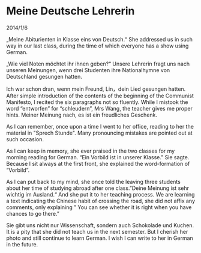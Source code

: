 # Meine Deutsche Lehrerin
2014/1/6

„Meine Abiturienten in Klasse eins von Deutsch.“ She addressed us in such way in our last class, during the time of which everyone has a show using German.

„Wie viel Noten möchtet ihr ihnen geben?“ Unsere Lehrerin fragt uns nach unseren Meinungen, wenn drei Studenten ihre Nationalhymne von Deutschland gesungen hatten.

Ich war schon dran, wenn mein Freund, Lin，dein Lied gesungen hatten. After simple introduction of the contents of the beginning of the Communist Manifesto, I recited the six paragraphs not so fluently. While I mistook the word “entworfen” for “schleudern”, Mrs Wang, the teacher gives me proper hints. Meiner Meinung nach, es ist ein freudliches Geschenk.

As I can remember, once upon a time I went to her office, reading to her the material in "Sprech Stunde". Many pronouncing mistakes are pointed out at such occasion.

As I can keep in memory, she ever praised in the two classes for my morning reading for German. “Ein Vorbild ist in unserer Klasse.” Sie sagte. Because I sit always at the first front, she explained the word-formation of “Vorbild”.

As I can put back to my mind, she once told the leaving three students about her time of studying abroad after one class.”Deine Meinung ist sehr wichtig im Ausland.“ And she put it to her teaching process. We are learning a text indicating the Chinese habit of crossing the road, she did not affix any comments, only explaining ” You can see whether it is right when you have chances to go there.”

Sie gibt uns nicht nur Wissenschaft, sondern auch Schokolade und Kuchen. It is a pity that she did not teach us in the next semester. But I cherish her photo and still continue to learn German. I wish I can write to her in German in the future.
